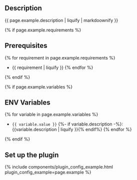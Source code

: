 ## Description

{{ page.example.description | liquify | markdoownify }}

{% if page.example.requirements %}

## Prerequisites

{% for requirement in page.example.requirements %}
* {{ requirement | liquify }}
{% endfor %}

{% endif %}

{% if page.example.variables %}

## ENV Variables

{% for variable in page.example.variables %}
* `{{ variable.value }}` {%- if variable.description -%}: {{variable.description | liquify }}{% endif%}
{% endfor %}

{% endif %}

## Set up the plugin

{% include components/plugin_config_example.html plugin_config_example=page.example %}
